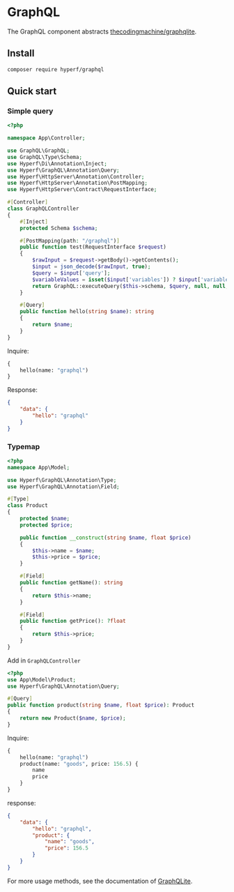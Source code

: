 # GraphQL

The GraphQL component abstracts [thecodingmachine/graphqlite](https://github.com/thecodingmachine/graphqlite).

## Install

```bash
composer require hyperf/graphql
```

## Quick start

### Simple query
```php
<?php

namespace App\Controller;

use GraphQL\GraphQL;
use GraphQL\Type\Schema;
use Hyperf\Di\Annotation\Inject;
use Hyperf\GraphQL\Annotation\Query;
use Hyperf\HttpServer\Annotation\Controller;
use Hyperf\HttpServer\Annotation\PostMapping;
use Hyperf\HttpServer\Contract\RequestInterface;

#[Controller]
class GraphQLController
{
    #[Inject]
    protected Schema $schema;

    #[PostMapping(path: "/graphql")]
    public function test(RequestInterface $request)
    {
        $rawInput = $request->getBody()->getContents();
        $input = json_decode($rawInput, true);
        $query = $input['query'];
        $variableValues = isset($input['variables']) ? $input['variables'] : null;
        return GraphQL::executeQuery($this->schema, $query, null, null, $variableValues)->toArray();
    }

    #[Query]
    public function hello(string $name): string
    {
        return $name;
    }
}
```
Inquire:
```graphql
{
    hello(name: "graphql")
}
```
Response:
```json
{
    "data": {
        "hello": "graphql"
    }
}
```

### Typemap

```php
<?php
namespace App\Model;

use Hyperf\GraphQL\Annotation\Type;
use Hyperf\GraphQL\Annotation\Field;

#[Type]
class Product
{
    protected $name;
    protected $price;

    public function __construct(string $name, float $price)
    {
        $this->name = $name;
        $this->price = $price;
    }

    #[Field]
    public function getName(): string
    {
        return $this->name;
    }

    #[Field]
    public function getPrice(): ?float
    {
        return $this->price;
    }
}
```

Add in `GraphQLController`

```php
<?php
use App\Model\Product;
use Hyperf\GraphQL\Annotation\Query;

#[Query]
public function product(string $name, float $price): Product
{
    return new Product($name, $price);
}
```

Inquire:
```graphql
{
    hello(name: "graphql")
    product(name: "goods", price: 156.5) {
        name
        price
    }
}
```

response:
```json
{
    "data": {
        "hello": "graphql",
        "product": {
            "name": "goods",
            "price": 156.5
        }
    }
}
```

For more usage methods, see the documentation of [GraphQLite](https://graphqlite.thecodingmachine.io/docs/queries).
